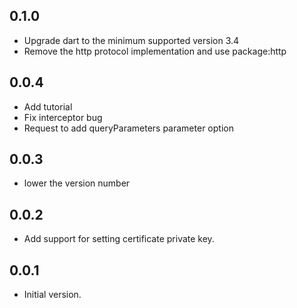 
## 0.1.0
- Upgrade dart to the minimum supported version 3.4
- Remove the http protocol implementation and use package:http

## 0.0.4
- Add tutorial
- Fix interceptor bug
- Request to add queryParameters parameter option

## 0.0.3
- lower the version number

## 0.0.2
- Add support for setting certificate private key.


## 0.0.1

- Initial version.
